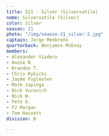 ```yaml
---
title: S21 - Silver (Silversatile)
name: Silversatile (Silver)
color: Silver
season: 21
photo: "/img/season-21_silver-2.jpg"
captain: Jorge Membreño
quarterback: Benjamin McEvoy
members:
- Alexander Viadero
- Annie B.
- Brandon T.
- Chris Rybicki
- Jayme Fuglesten
- Mark Japinga
- Nick Vucovich
- Nick W.
- Pete D.
- PJ Morgan
- Tom Hassett
division: B

---
```

